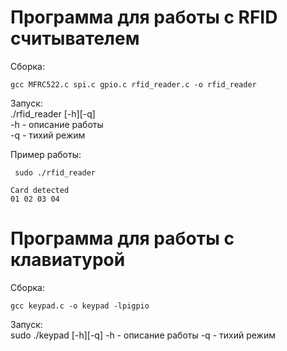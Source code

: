# Программа для работы с RFID считывателем

Сборка:  
``` 
gcc MFRC522.c spi.c gpio.c rfid_reader.c -o rfid_reader   
```  
Запуск:  
./rfid_reader [-h][-q]  
-h - описание работы  
-q - тихий режим 

Пример работы: 
```   
 sudo ./rfid_reader
```  
```
Card detected
01 02 03 04
```

# Программа для работы с клавиатурой

Сборка:  
``` 
gcc keypad.c -o keypad -lpigpio  
```  
Запуск:  
sudo ./keypad [-h][-q] -h - описание работы
-q - тихий режим
